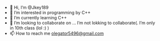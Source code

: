 - 👋 Hi, I’m @Jkey189
- 👀 I’m interested in programming by C++
- 🌱 I’m currently learning C++
- 💞️ I’m looking to collaborate on ... I’m not lokking to collaborate(. I’m only in 10th class (lol :) )
- 📫 How to reach me olegator5496@gmail.com

<!---
Jkey189/Jkey189 is a ✨ special ✨ repository because its `README.md` (this file) appears on your GitHub profile.
You can click the Preview link to take a look at your changes.
--->

